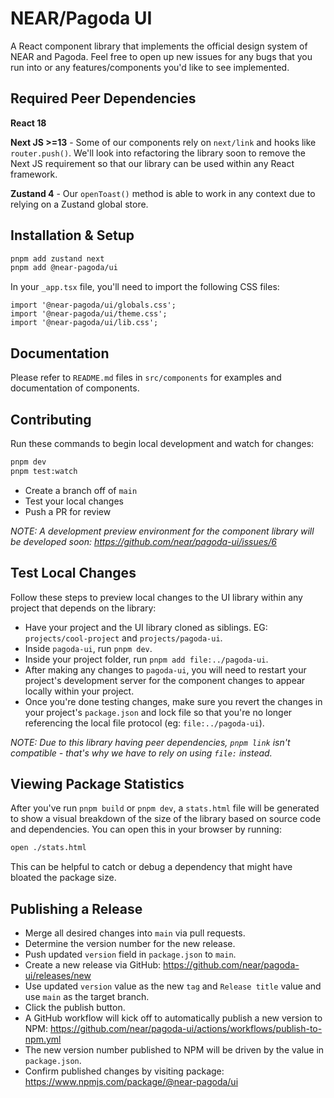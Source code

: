 # NEAR/Pagoda UI

A React component library that implements the official design system of NEAR and Pagoda. Feel free to open up new issues for any bugs that you run into or any features/components you'd like to see implemented.

## Required Peer Dependencies

**React 18**

**Next JS >=13** - Some of our components rely on `next/link` and hooks like `router.push()`. We'll look into refactoring the library soon to remove the Next JS requirement so that our library can be used within any React framework.

**Zustand 4** - Our `openToast()` method is able to work in any context due to relying on a Zustand global store.

## Installation & Setup

```bash
pnpm add zustand next
pnpm add @near-pagoda/ui
```

In your `_app.tsx` file, you'll need to import the following CSS files:

```tsx
import '@near-pagoda/ui/globals.css';
import '@near-pagoda/ui/theme.css';
import '@near-pagoda/ui/lib.css';
```

## Documentation

Please refer to `README.md` files in `src/components` for examples and documentation of components.

## Contributing

Run these commands to begin local development and watch for changes:

```bash
pnpm dev
pnpm test:watch
```

- Create a branch off of `main`
- Test your local changes
- Push a PR for review

_NOTE: A development preview environment for the component library will be developed soon: https://github.com/near/pagoda-ui/issues/6_

## Test Local Changes

Follow these steps to preview local changes to the UI library within any project that depends on the library:

- Have your project and the UI library cloned as siblings. EG: `projects/cool-project` and `projects/pagoda-ui`.
- Inside `pagoda-ui`, run `pnpm dev`.
- Inside your project folder, run `pnpm add file:../pagoda-ui`.
- After making any changes to `pagoda-ui`, you will need to restart your project's development server for the component changes to appear locally within your project.
- Once you're done testing changes, make sure you revert the changes in your project's `package.json` and lock file so that you're no longer referencing the local file protocol (eg: `file:../pagoda-ui`).

_NOTE: Due to this library having peer dependencies, `pnpm link` isn't compatible - that's why we have to rely on using `file:` instead._

## Viewing Package Statistics

After you've run `pnpm build` or `pnpm dev`, a `stats.html` file will be generated to show a visual breakdown of the size of the library based on source code and dependencies. You can open this in your browser by running:

```bash
open ./stats.html
```

This can be helpful to catch or debug a dependency that might have bloated the package size.

## Publishing a Release

- Merge all desired changes into `main` via pull requests.
- Determine the version number for the new release.
- Push updated `version` field in `package.json` to `main`.
- Create a new release via GitHub: https://github.com/near/pagoda-ui/releases/new
- Use updated `version` value as the new `tag` and `Release title` value and use `main` as the target branch.
- Click the publish button.
- A GitHub workflow will kick off to automatically publish a new version to NPM: https://github.com/near/pagoda-ui/actions/workflows/publish-to-npm.yml
- The new version number published to NPM will be driven by the value in `package.json`.
- Confirm published changes by visiting package: https://www.npmjs.com/package/@near-pagoda/ui
